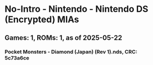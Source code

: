# No-Intro - Nintendo - Nintendo DS (Encrypted) MIAs
## Games: 1, ROMs: 1, as of 2025-05-22

### Pocket Monsters - Diamond (Japan) (Rev 1).nds, CRC: 5c73a6ce
